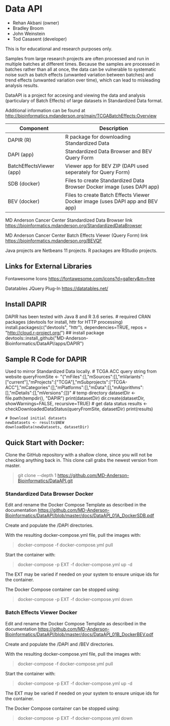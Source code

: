 
# Data API

 * Rehan Akbani (owner)
 * Bradley Broom
 * John Weinstein
 * Tod Casasent (developer)

This is for educational and research purposes only.

Samples from large research projects are often processed and run in multiple batches at different times. Because the samples are processed in batches rather than all at once, the data can be vulnerable to systematic noise such as batch effects (unwanted variation between batches) and trend effects (unwanted variation over time), which can lead to misleading analysis results.

DataAPI is a project for accesing and viewing the data and analysis (particulary of Batch Effects) of large datasets in Standardized Data format.

Additional information can be found at http://bioinformatics.mdanderson.org/main/TCGABatchEffects:Overview

|Component|Description|
|--|--|
|DAPIR (R)|R package for downloading Standardized Data|
|DAPI (app)|Standardized Data Browser and BEV Query Form|
|BatchEffectsViewer (app)|Viewer app for BEV ZIP (DAPI used seperately for Query Form)|
|SDB (docker)|Files to create Standardized Data Browser Docker image (uses DAPI app)|
|BEV (docker)|Files to create Batch Effects Viewer Docker image (uses DAPI app and BEV app)|

MD Anderson Cancer Center Standardized Data Browser link
https://bioinformatics.mdanderson.org/StandardizedDataBrowser

MD Anderson Cancer Center Batch Effects Viewer (Query Form) link
https://bioinformatics.mdanderson.org/BEVQF

Java projects are Netbeans 11 projects.
R packages are RStudio projects.

## Links for External Libraries
Fontawesome Icons
https://fontawesome.com/icons?d=gallery&m=free

Datatables JQuery Plug-In
https://datatables.net/

## Install DAPIR
DAPIR has been tested with Java 8 and R 3.6 series.
    # required CRAN packages (devtools for install, httr for HTTP processing)
    install.packages(c("devtools", "httr"), dependencies=TRUE, repos = "http://cloud.r-project.org/")
    ## install package
    devtools::install_github("MD-Anderson-Bioinformatics/DataAPI/apps/DAPIR")

## Sample R Code for DAPIR
Used to mirror Standardized Data locally.
    # TCGA ACC query string from website
    queryFromSite <- "{\"mFiles\":[],\"mSources\":[],\"mVariants\":[\"current\"],\"mProjects\":[\"TCGA\"],\"mSubprojects\":[\"TCGA-ACC\"],\"mCategories\":[],\"mPlatforms\":[],\"mData\":[],\"mAlgorithms\":[],\"mDetails\":[],\"mVersions\":[]}"
    # temp directory
    datasetDir <- file.path(tempdir(), "DAPIR")
    print(datasetDir)
    dir.create(datasetDir, showWarnings=FALSE, recursive=TRUE)
    # get data status
    results <- checkDownloadedDataStatus(queryFromSite, datasetDir)
    print(results)
    
    # Download initial datasets
    newDatasets <- results$NEW
    downloadData(newDatasets, datasetDir)


## Quick Start with Docker:

Clone the GitHub repository with a shallow clone, since you will not be checking anything back in. This clone call grabs the newest version from master.

>git clone --depth 1 https://github.com/MD-Anderson-Bioinformatics/DataAPI.git

### Standardized Data Browser Docker

Edit and rename the Docker Compose Template as described in the documentation 
https://github.com/MD-Anderson-Bioinformatics/DataAPI/blob/master/docs/DataAPI_01A_DockerSDB.pdf

Create and populate the /DAPI directories.

With the resulting docker-compose.yml file, pull the images with:

>docker-compose -f docker-compose.yml pull

Start the container with:

>docker-compose -p EXT -f docker-compose.yml up -d

The EXT may be varied if needed on your system to ensure unique ids for the container.

The Docker Compose container can be stopped using:

>docker-compose -p EXT -f docker-compose.yml down

### Batch Effects Viewer Docker

Edit and rename the Docker Compose Template as described in the documentation 
https://github.com/MD-Anderson-Bioinformatics/DataAPI/blob/master/docs/DataAPI_01B_DockerBEV.pdf

Create and populate the /DAPI and /BEV directories.

With the resulting docker-compose.yml file, pull the images with:

>docker-compose -f docker-compose.yml pull

Start the container with:

>docker-compose -p EXT -f docker-compose.yml up -d

The EXT may be varied if needed on your system to ensure unique ids for the container.

The Docker Compose container can be stopped using:

>docker-compose -p EXT -f docker-compose.yml down


